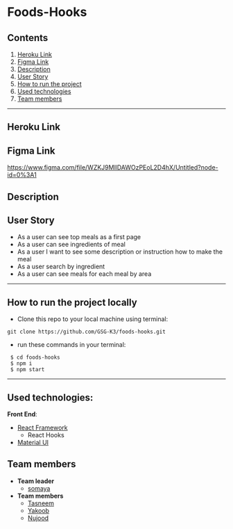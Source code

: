 
# Foods-Hooks

## **Contents**

1. [Heroku Link](#heroku-link)
2. [Figma Link](#figma-link) 
3. [Description](#description)
4. [User Story](#user-story)
5. [How to run the project](#How-to-run-the-project-locally)
6. [Used technologies](#used-technologies)
7. [Team members](#team-members)

---

## Heroku Link

## Figma Link

https://www.figma.com/file/WZKJ9MllDAWOzPEoL2D4hX/Untitled?node-id=0%3A1

## Description

## User Story
- As a user can see top meals as a first page
- As a user can see ingredients of meal
- As a user I want to see some description or instruction how to make the meal
- As a user search by ingredient
- As a user can see meals for each meal by area

---
## How to run the project locally

- Clone this repo to your local machine using terminal:
```shell
git clone https://github.com/GSG-K3/foods-hooks.git
```
- run these commands in your terminal:
```shell
 $ cd foods-hooks
 $ npm i
 $ npm start
```
---
## Used technologies:
**Front End**:

- [React Framework](https://reactjs.org/)
  - React Hooks
- [Material UI](https://material-ui.com/)

## Team members

- **Team leader**
  - [somaya](https://github.com/someyaaltous)
- **Team members**
  - [Tasneem](https://github.com/tasneembhiri)
  - [Yakoob](https://github.com/YakoobHammouri)
  - [Nujood](https://github.com/Jood80) 

